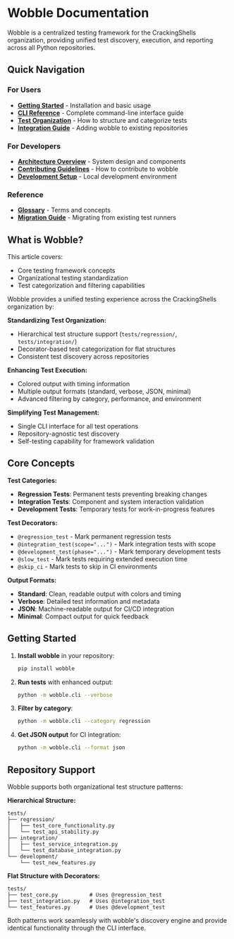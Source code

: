 # Wobble Documentation

Wobble is a centralized testing framework for the CrackingShells organization, providing unified test discovery, execution, and reporting across all Python repositories.

## Quick Navigation

### For Users
- **[Getting Started](users/GettingStarted.md)** - Installation and basic usage
- **[CLI Reference](users/CLIReference.md)** - Complete command-line interface guide
- **[Test Organization](users/TestOrganization.md)** - How to structure and categorize tests
- **[Integration Guide](users/IntegrationGuide.md)** - Adding wobble to existing repositories

### For Developers
- **[Architecture Overview](devs/architecture/Overview.md)** - System design and components
- **[Contributing Guidelines](devs/contribution_guidelines/Contributing.md)** - How to contribute to wobble
- **[Development Setup](devs/contribution_guidelines/DevelopmentSetup.md)** - Local development environment

### Reference
- **[Glossary](appendices/glossary.md)** - Terms and concepts
- **[Migration Guide](appendices/migration.md)** - Migrating from existing test runners

## What is Wobble?

This article covers:
- Core testing framework concepts
- Organizational testing standardization
- Test categorization and filtering capabilities

Wobble provides a unified testing experience across the CrackingShells organization by:

**Standardizing Test Organization:**
- Hierarchical test structure support (`tests/regression/`, `tests/integration/`)
- Decorator-based test categorization for flat structures
- Consistent test discovery across repositories

**Enhancing Test Execution:**
- Colored output with timing information
- Multiple output formats (standard, verbose, JSON, minimal)
- Advanced filtering by category, performance, and environment

**Simplifying Test Management:**
- Single CLI interface for all test operations
- Repository-agnostic test discovery
- Self-testing capability for framework validation

## Core Concepts

**Test Categories:**
- **Regression Tests**: Permanent tests preventing breaking changes
- **Integration Tests**: Component and system interaction validation
- **Development Tests**: Temporary tests for work-in-progress features

**Test Decorators:**
- `@regression_test` - Mark permanent regression tests
- `@integration_test(scope="...")` - Mark integration tests with scope
- `@development_test(phase="...")` - Mark temporary development tests
- `@slow_test` - Mark tests requiring extended execution time
- `@skip_ci` - Mark tests to skip in CI environments

**Output Formats:**
- **Standard**: Clean, readable output with colors and timing
- **Verbose**: Detailed test information and metadata
- **JSON**: Machine-readable output for CI/CD integration
- **Minimal**: Compact output for quick feedback

## Getting Started

1. **Install wobble** in your repository:
   ```bash
   pip install wobble
   ```

2. **Run tests** with enhanced output:
   ```bash
   python -m wobble.cli --verbose
   ```

3. **Filter by category**:
   ```bash
   python -m wobble.cli --category regression
   ```

4. **Get JSON output** for CI integration:
   ```bash
   python -m wobble.cli --format json
   ```

## Repository Support

Wobble supports both organizational test structure patterns:

**Hierarchical Structure:**
```
tests/
├── regression/
│   ├── test_core_functionality.py
│   └── test_api_stability.py
├── integration/
│   ├── test_service_integration.py
│   └── test_database_integration.py
└── development/
    └── test_new_features.py
```

**Flat Structure with Decorators:**
```
tests/
├── test_core.py          # Uses @regression_test
├── test_integration.py   # Uses @integration_test
└── test_features.py      # Uses @development_test
```

Both patterns work seamlessly with wobble's discovery engine and provide identical functionality through the CLI interface.
